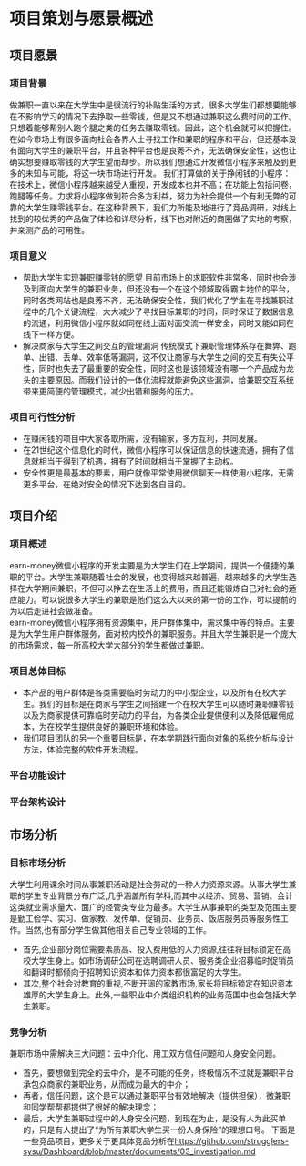 # 项目策划与愿景概述
## 项目愿景
### 项目背景
做兼职一直以来在大学生中是很流行的补贴生活的方式，很多大学生们都想要能够在不影响学习的情况下去挣取一些零钱，但是又不想通过兼职这么费时间的工作。只想着能够帮别人跑个腿之类的任务去赚取零钱。因此，这个机会就可以把握住。 
在如今市场上有很多面向社会各界人士寻找工作和兼职的程序和平台，但还基本没有面向大学生的兼职平台，并且各种平台也是良莠不齐，无法确保安全性，这也让确实想要赚取零钱的大学生望而却步。所以我们想通过开发微信小程序来触及到更多的未知与可能，将这一块市场进行开发。 
我们打算做的关于挣闲钱的小程序：在技术上，微信小程序越来越受人重视，开发成本也并不高；在功能上包括问卷，跑腿等任务。力求将小程序做到符合多方利益，努力为社会提供一个有利无弊的可靠的大学生赚零钱平台。在这种背景下，我们力所能及地进行了竞品调研，对线上找到的较优秀的产品做了体验和详尽分析，线下也对附近的商圈做了实地的考察，并亲测产品的可用性。
### 项目意义
- 帮助大学生实现兼职赚零钱的愿望
目前市场上的求职软件非常多，同时也会涉及到面向大学生的兼职业务，但还没有一个在这个领域取得霸主地位的平台，同时各类网站也是良莠不齐，无法确保安全性，我们优化了学生在寻找兼职过程中的几个关键流程，大大减少了寻找目标兼职的时间，同时保证了数据信息的流通，利用微信小程序就如同在线上面对面交流一样安全，同时又能如同在线下一样方便。
- 解决商家与大学生之间交互的管理漏洞
传统模式下兼职管理体系存在舞弊、跑单、出错、丢单、效率低等漏洞，这不仅让商家与大学生之间的交互有失公平性，同时也失去了最重要的安全性，同时这也是该领域没有哪一个产品成为龙头的主要原因。而我们设计的一体化流程就能避免这些漏洞，给兼职交互系统带来更简便的管理模式，减少出错和服务的压力。
### 项目可行性分析
- 在赚闲钱的项目中大家各取所需，没有输家，多方互利，共同发展。
- 在21世纪这个信息化的时代，微信小程序可以保证信息的快速流通，拥有了信息就相当于得到了机遇，拥有了时间就相当于掌握了主动权。
- 安全性更是最基本的要素，用户就像平常使用微信聊天一样使用小程序，无需更多平台，在绝对安全的情况下达到各自目的。
## 项目介绍
### 项目概述
earn-money微信小程序的开发主要是为大学生们在上学期间，提供一个便捷的兼职的平台。大学生兼职随着社会的发展，也变得越来越普遍，越来越多的大学生选择在大学期间兼职，不但可以挣去在生活上的费用，而且还能锻炼自己对社会的适应能力。可以说很多大学生的兼职是他们这么大以来的第一份的工作，可以提前的为以后走进社会做准备。
<br>earn-money微信小程序拥有资源集中，用户群体集中，需求集中等的特点。主要是为大学生用户群体服务，面对校内校外的兼职服务。并且大学生兼职是一个庞大的市场需求，每一所高校大学大部分的学生都做过兼职。
### 项目总体目标
- 本产品的用户群体是各类需要临时劳动力的中小型企业，以及所有在校大学生。我们的目标是在商家与学生之间搭建一个在校大学生可以随时兼职赚零钱以及为商家提供可靠临时劳动力的平台，为各类企业提供便利以及降低雇佣成本，为在校学生提供良好的兼职环境和体验。
- 我们项目团队的另一个重要目标是，在本学期践行面向对象的系统分析与设计方法，体验完整的软件开发流程。
### 平台功能设计
### 平台架构设计
## 市场分析
### 目标市场分析
大学生利用课余时间从事兼职活动是社会劳动的一种人力资源来源。从事大学生兼职的学生专业背景分布广泛,几乎涵盖所有学科,而其中以经济、贸易、营销、会计这类就业需求量大、面广的经管类专业为最多。大学生从事兼职的类型及范围主要是勤工俭学、实习、做家教、发传单、促销员、业务员、饭店服务员等服务性工作。当然,也有部分学生做其他相关自己专业领域的工作。
- 首先,企业部分岗位需要素质高、投入费用低的人力资源,往往将目标锁定在高校大学生身上。如市场调研公司在选聘调研人员、服务类企业招募临时促销员和翻译时都倾向于招聘知识资本和体力资本都很富足的大学生。
- 其次,整个社会对教育的重视,不断开阔的家教市场,家长将目标锁定在知识资本雄厚的大学生身上。此外,一些职业中介类组织机构的业务范围中也会包括大学生兼职。
### 竞争分析
兼职市场中需解决三大问题：去中介化、用工双方信任问题和人身安全问题。
- 首先，要想做到完全的去中介，是不可能的任务，终极情况不过就是兼职平台承包众商家的兼职业务，从而成为最大的中介；
- 再者，信任问题，这个是可以通过兼职平台有效地解决（提供担保），微兼职和同学帮帮都提供了很好的解决理念；
- 最后，大学生兼职过程中的人身安全问题，到现在为止，是没有人为此买单的，只是有人提出了“为所有兼职大学生买一份人身保险”的理想口号。
下面是一些竞品项目，更多关于更具体竞品分析在<https://github.com/strugglers-sysu/Dashboard/blob/master/documents/03_investigation.md>



